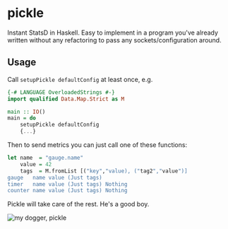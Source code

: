 # pickle
Instant StatsD in Haskell. Easy to implement in a program you've already written without any refactoring to pass any sockets/configuration around.

## Usage
Call `setupPickle defaultConfig` at least once, e.g.
```haskell
{-# LANGUAGE OverloadedStrings #-}
import qualified Data.Map.Strict as M

main :: IO()
main = do
    setupPickle defaultConfig
    {...}
```
Then to send metrics you can just call one of these functions:
```haskell
let name  = "gauge.name"
    value = 42
    tags  = M.fromList [("key","value), ("tag2","value")]
gauge   name value (Just tags)
timer   name value (Just tags) Nothing
counter name value (Just tags) Nothing
```

Pickle will take care of the rest. He's a good boy.

![my dogger, pickle](https://i.imgur.com/9WxMnIj.jpg)
